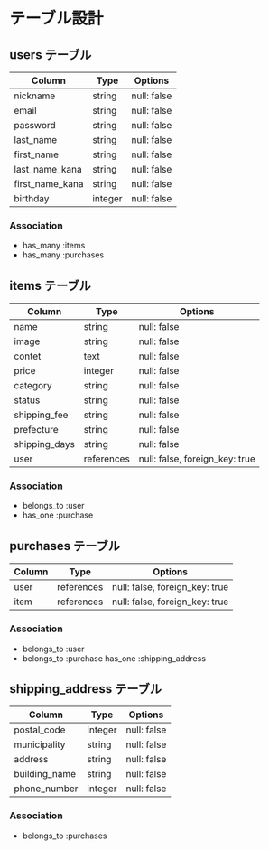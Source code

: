 # テーブル設計

## users テーブル

| Column          | Type    | Options     |
| --------------- | ------- | ----------- |
| nickname        | string  | null: false |
| email           | string  | null: false |
| password        | string  | null: false |
| last_name       | string  | null: false |
| first_name      | string  | null: false |
| last_name_kana  | string  | null: false |
| first_name_kana | string  | null: false |
| birthday        | integer | null: false |

### Association

- has_many :items
- has_many :purchases

## items テーブル

| Column        | Type       | Options                         |
| ------------- | ---------- | ------------------------------- |
| name          | string     | null: false                     |
| image         | string     | null: false                     |
| contet        | text       | null: false                     |
| price         | integer    | null: false                     |
| category      | string     | null: false                     |
| status        | string     | null: false                     |
| shipping_fee  | string     | null: false                     |
| prefecture    | string     | null: false                     |
| shipping_days | string     | null: false                     |
| user          | references | null: false, foreign_key: true  |

### Association

- belongs_to :user
- has_one :purchase

## purchases テーブル

| Column | Type       | Options                        |
| ------ | ---------- | ------------------------------ |
| user   | references | null: false, foreign_key: true |
| item   | references | null: false, foreign_key: true |

### Association

- belongs_to :user
- belongs_to :purchase
  has_one :shipping_address

## shipping_address テーブル

| Column        | Type       | Options     |
| ------------- | ---------- | ------------|
| postal_code   | integer    | null: false |
| municipality  | string     | null: false |
| address       | string     | null: false |
| building_name | string     | null: false |
| phone_number  | integer    | null: false |

### Association

- belongs_to :purchases

